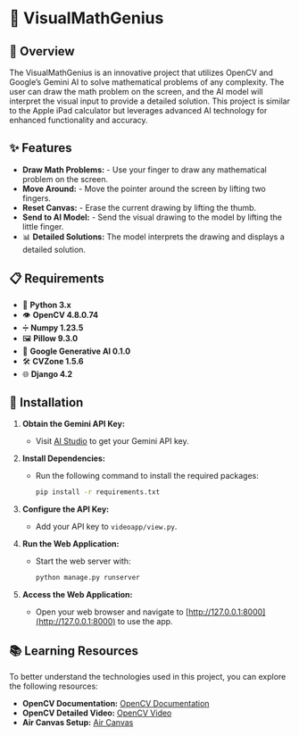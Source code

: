 # 🧮 VisualMathGenius

## 📝 Overview
The  VisualMathGenius is an innovative project that utilizes OpenCV and Google’s Gemini AI to solve mathematical problems of any complexity. The user can draw the math problem on the screen, and the AI model will interpret the visual input to provide a detailed solution. This project is similar to the Apple iPad calculator but leverages advanced AI technology for enhanced functionality and accuracy.

## ✨ Features
- **Draw Math Problems:**  - Use your finger to draw any mathematical problem on the screen.
- **Move Around:** - Move the pointer around the screen by lifting two fingers.
- **Reset Canvas:** - Erase the current drawing by lifting the thumb.
- **Send to AI Model:** - Send the visual drawing to the model by lifting the little finger.
- 📊 **Detailed Solutions:** The model interprets the drawing and displays a detailed solution.

## 📋 Requirements
- 🐍 **Python 3.x**
- 👁️ **OpenCV 4.8.0.74**
- ➗ **Numpy 1.23.5**
- 🖼️ **Pillow 9.3.0**
- 🤖 **Google Generative AI 0.1.0**
- 🛠️ **CVZone 1.5.6**
- 🌐 **Django 4.2**

## 🚀 Installation

1. **Obtain the Gemini API Key:**
   - Visit [AI Studio](https://aistudio.google.com) to get your Gemini API key.

2. **Install Dependencies:**
   - Run the following command to install the required packages:
     ```bash
     pip install -r requirements.txt
     ```

3. **Configure the API Key:**
   - Add your API key to `videoapp/view.py`.

4. **Run the Web Application:**
   - Start the web server with:
     ```bash
     python manage.py runserver
     ```

5. **Access the Web Application:**
   - Open your web browser and navigate to [http://127.0.0.1:8000](http://127.0.0.1:8000) to use the app.


## 📚 Learning Resources

To better understand the technologies used in this project, you can explore the following resources:
- **OpenCV Documentation:** [OpenCV Documentation](https://docs.opencv.org/)
- **OpenCV Detailed Video:** [OpenCV Video](https://youtu.be/oXlwWbU8l2o?si=8UFFRz7uRiHsULZr)
- **Air Canvas Setup:** [Air Canvas](https://youtu.be/T7sjrWc4QEc?si=nHRhGhyf86rPtbO3)




